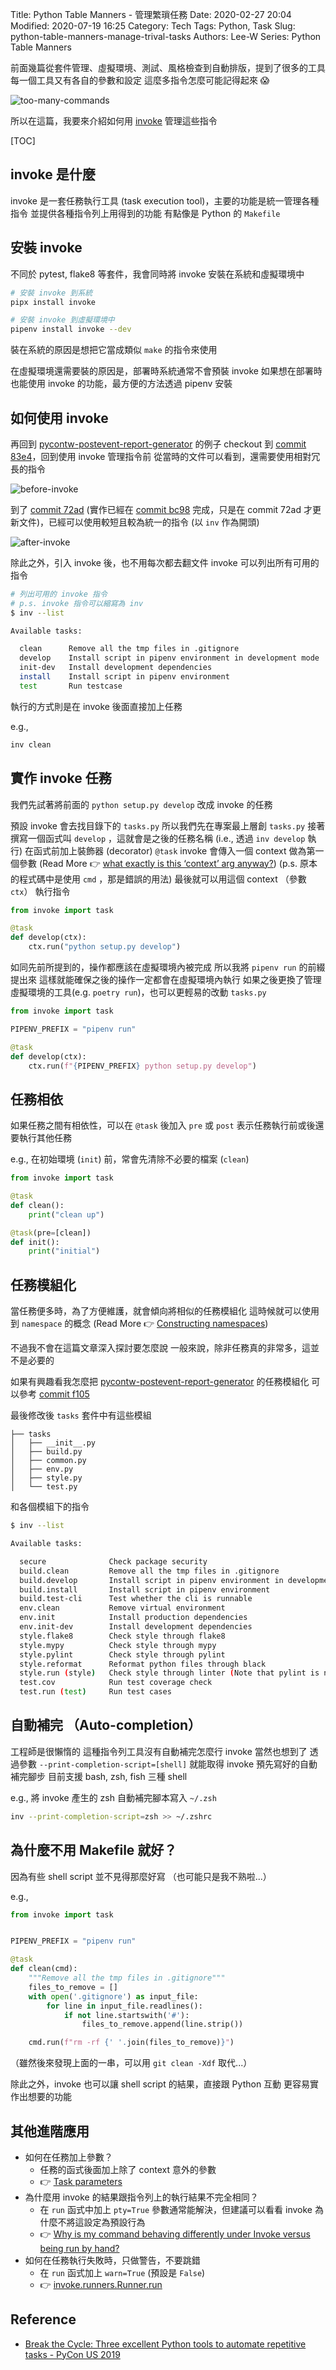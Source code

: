 Title: Python Table Manners - 管理繁瑣任務
Date: 2020-02-27 20:04
Modified: 2020-07-19 16:25
Category: Tech
Tags: Python, Task
Slug: python-table-manners-manage-trival-tasks
Authors: Lee-W
Series: Python Table Manners

前面幾篇從套件管理、虛擬環境、測試、風格檢查到自動排版，提到了很多的工具
每一個工具又有各自的參數和設定
這麼多指令怎麼可能記得起來 😱

![too-many-commands](/images/posts-image/2020-02-22-python-table-manner-series/too-many-commands.jpg)

<!--more-->

所以在這篇，我要來介紹如何用 [invoke](http://www.pyinvoke.org/) 管理這些指令

[TOC]

## invoke 是什麼
invoke 是一套任務執行工具 (task execution tool)，主要的功能是統一管理各種指令
並提供各種指令列上用得到的功能
有點像是 Python 的 `Makefile`

## 安裝 invoke
不同於 pytest, flake8 等套件，我會同時將 invoke 安裝在系統和虛擬環境中

```sh
# 安裝 invoke 到系統
pipx install invoke

# 安裝 invoke 到虛擬環境中
pipenv install invoke --dev
```

裝在系統的原因是想把它當成類似 `make` 的指令來使用

在虛擬環境還需要裝的原因是，部署時系統通常不會預裝 invoke
如果想在部署時也能使用 invoke 的功能，最方便的方法透過 pipenv 安裝

## 如何使用 invoke
再回到 [pycontw-postevent-report-generator](https://github.com/pycontw/pycontw-postevent-report-generator) 的例子
checkout 到 [commit 83e4](https://github.com/pycontw/pycontw-postevent-report-generator/tree/83e48c6443303045ed1de2f020297c3110bb1300)，回到使用 invoke 管理指令前
從當時的文件可以看到，還需要使用相對冗長的指令

![before-invoke](/images/posts-image/2020-02-22-python-table-manner-series/before-invoke.jpg)

到了 [commit 72ad](https://github.com/pycontw/pycontw-postevent-report-generator/tree/72ad956fd200867dc292a156c97a99a09ebe0104) (實作已經在 [commit bc98](https://github.com/pycontw/pycontw-postevent-report-generator/commit/bc98eec28037a9bed5063fef0f0f564893fce3ac) 完成，只是在 commit 72ad 才更新文件)，已經可以使用較短且較為統一的指令 (以 `inv` 作為開頭)

![after-invoke](/images/posts-image/2020-02-22-python-table-manner-series/after-invoke.jpg)

除此之外，引入 invoke 後，也不用每次都去翻文件
invoke 可以列出所有可用的指令

```sh
# 列出可用的 invoke 指令
# p.s. invoke 指令可以縮寫為 inv
$ inv --list

Available tasks:

  clean      Remove all the tmp files in .gitignore
  develop    Install script in pipenv environment in development mode
  init-dev   Install development dependencies
  install    Install script in pipenv environment
  test       Run testcase
```

執行的方式則是在 invoke 後面直接加上任務

e.g.,

```sh
inv clean
```

## 實作 invoke 任務
我們先試著將前面的 `python setup.py develop` 改成 invoke 的任務

預設 invoke 會去找目錄下的 `tasks.py`
所以我們先在專案最上層創 `tasks.py`
接著撰寫一個函式叫 `develop` ，這就會是之後的任務名稱 (i.e., 透過 `inv develop` 執行)
在函式前加上裝飾器 (decorator) `@task`
invoke 會傳入一個 context 做為第一個參數 (Read More 👉 [what exactly is this ‘context’ arg anyway?](http://docs.pyinvoke.org/en/stable/getting-started.html#aside-what-exactly-is-this-context-arg-anyway))
(p.s. 原本的程式碼中是使用 `cmd` ，那是錯誤的用法)
最後就可以用這個 context （參數 `ctx`） 執行指令

```python
from invoke import task

@task
def develop(ctx):
    ctx.run("python setup.py develop")
```

如同先前所提到的，操作都應該在虛擬環境內被完成
所以我將 `pipenv run` 的前綴提出來
這樣就能確保之後的操作一定都會在虛擬環境內執行
如果之後更換了管理虛擬環境的工具(e.g. `poetry run`)，也可以更輕易的改動 `tasks.py`

```python
from invoke import task

PIPENV_PREFIX = "pipenv run"

@task
def develop(ctx):
    ctx.run(f"{PIPENV_PREFIX} python setup.py develop")
```

## 任務相依
如果任務之間有相依性，可以在 `@task` 後加入 `pre` 或 `post`
表示任務執行前或後還要執行其他任務

e.g., 在初始環境 (`init`) 前，常會先清除不必要的檔案 (`clean`)

```python
from invoke import task

@task
def clean():
    print("clean up")

@task(pre=[clean])
def init():
    print("initial")
```

## 任務模組化
當任務便多時，為了方便維護，就會傾向將相似的任務模組化
這時候就可以使用到 `namespace` 的概念
(Read More 👉 [Constructing namespaces](http://docs.pyinvoke.org/en/stable/concepts/namespaces.html))

不過我不會在這篇文章深入探討要怎麼說
一般來說，除非任務真的非常多，這並不是必要的

如果有興趣看我怎麼把 [pycontw-postevent-report-generator](https://github.com/pycontw/pycontw-postevent-report-generator) 的任務模組化
可以參考 [commit f105](https://github.com/pycontw/pycontw-postevent-report-generator/commit/f1050eabf44a8b8e662370bd97b2a79ad57723c2)

最後修改後 `tasks` 套件中有這些模組

```text
├── tasks
│   ├── __init__.py
│   ├── build.py
│   ├── common.py
│   ├── env.py
│   ├── style.py
│   └── test.py
```

和各個模組下的指令

```sh
$ inv --list

Available tasks:

  secure              Check package security
  build.clean         Remove all the tmp files in .gitignore
  build.develop       Install script in pipenv environment in development mode
  build.install       Install script in pipenv environment
  build.test-cli      Test whether the cli is runnable
  env.clean           Remove virtual environment
  env.init            Install production dependencies
  env.init-dev        Install development dependencies
  style.flake8        Check style through flake8
  style.mypy          Check style through mypy
  style.pylint        Check style through pylint
  style.reformat      Reformat python files through black
  style.run (style)   Check style through linter (Note that pylint is not included)
  test.cov            Run test coverage check
  test.run (test)     Run test cases
```

## 自動補完 （Auto-completion）
工程師是很懶惰的
這種指令列工具沒有自動補完怎麼行
invoke 當然也想到了
透過參數 `--print-completion-script=[shell]` 就能取得 invoke 預先寫好的自動補完腳步
目前支援 bash, zsh, fish 三種 shell

e.g., 將 invoke 產生的 zsh 自動補完腳本寫入 `~/.zsh`

```sh
inv --print-completion-script=zsh >> ~/.zshrc
```

## 為什麼不用 Makefile 就好？
因為有些 shell script 並不見得那麼好寫
（也可能只是我不熟啦...）

e.g.,

```python
from invoke import task


PIPENV_PREFIX = "pipenv run"

@task
def clean(cmd):
    """Remove all the tmp files in .gitignore"""
    files_to_remove = []
    with open('.gitignore') as input_file:
        for line in input_file.readlines():
            if not line.startswith('#'):
                files_to_remove.append(line.strip())

    cmd.run(f"rm -rf {' '.join(files_to_remove)}")
```

（雖然後來發現上面的一串，可以用 `git clean -Xdf` 取代...）

除此之外，invoke 也可以讓 shell script 的結果，直接跟 Python 互動
更容易實作出想要的功能

## 其他進階應用
* 如何在任務加上參數？
    * 任務的函式後面加上除了 context 意外的參數
    * 👉 [Task parameters](http://docs.pyinvoke.org/en/stable/getting-started.html#task-parameters)
* 為什麼用 invoke 的結果跟指令列上的執行結果不完全相同？
    * 在 `run` 函式中加上 `pty=True` 參數通常能解決，但建議可以看看 invoke 為什麼不將這設定為預設行為
    * 👉 [Why is my command behaving differently under Invoke versus being run by hand?](http://www.pyinvoke.org/faq.html#why-is-my-command-behaving-differently-under-invoke-versus-being-run-by-hand)
* 如何在任務執行失敗時，只做警告，不要跳錯
    * 在 `run` 函式加上 `warn=True` (預設是 `False`)
    * 👉 [invoke.runners.Runner.run](http://docs.pyinvoke.org/en/1.2/api/runners.html#invoke.runners.Runner.run)

## Reference
* [Break the Cycle: Three excellent Python tools to automate repetitive tasks - PyCon US 2019](https://lee-w.github.io/pycon-note/posts/pycon-us-2019/2019/08/break-the-cycle-three-excellent-python-tools-to-automate-repetitive-tasks/)
